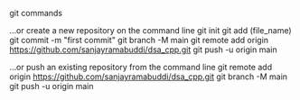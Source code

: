 git commands

…or create a new repository on the command line
git init
git add (file_name)
git commit -m "first commit"
git branch -M main
git remote add origin https://github.com/sanjayramabuddi/dsa_cpp.git
git push -u origin main

…or push an existing repository from the command line
git remote add origin https://github.com/sanjayramabuddi/dsa_cpp.git
git branch -M main
git push -u origin main
